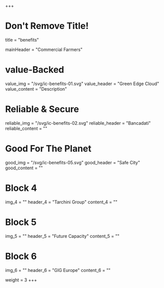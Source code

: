 +++
# Don't Remove Title!
title = "benefits"

mainHeader = "Commercial Farmers"

# value-Backed
value_img = "/svg/ic-benefits-01.svg"
value_header = "Green Edge Cloud"
value_content = "Description"

# Reliable & Secure
reliable_img = "/svg/ic-benefits-02.svg"
reliable_header = "Bancadati"
reliable_content = ""

# Good For The Planet
good_img = "/svg/ic-benefits-05.svg"
good_header = "Safe City"
good_content = ""

# Block 4
img_4 = ""
header_4 = "Tarchini Group"
content_4 = ""

# Block 5
img_5 = ""
header_5 = "Future Capacity"
content_5 = ""

# Block 6
img_6 = ""
header_6 = "GIG Europe"
content_6 = ""

weight = 3
+++
